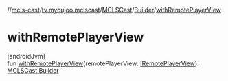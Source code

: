 //[mcls-cast](../../../../index.md)/[tv.mycujoo.mclscast](../../index.md)/[MCLSCast](../index.md)/[Builder](index.md)/[withRemotePlayerView](with-remote-player-view.md)

# withRemotePlayerView

[androidJvm]\
fun [withRemotePlayerView](with-remote-player-view.md)(remotePlayerView: [IRemotePlayerView](../../../tv.mycujoo.mclscast.widget/-i-remote-player-view/index.md)): [MCLSCast.Builder](index.md)

